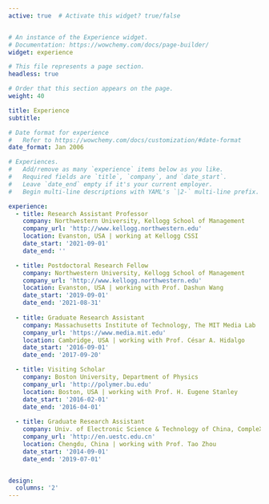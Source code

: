```yaml
---
active: true  # Activate this widget? true/false


# An instance of the Experience widget.
# Documentation: https://wowchemy.com/docs/page-builder/
widget: experience

# This file represents a page section.
headless: true

# Order that this section appears on the page.
weight: 40

title: Experience
subtitle:

# Date format for experience
#   Refer to https://wowchemy.com/docs/customization/#date-format
date_format: Jan 2006

# Experiences.
#   Add/remove as many `experience` items below as you like.
#   Required fields are `title`, `company`, and `date_start`.
#   Leave `date_end` empty if it's your current employer.
#   Begin multi-line descriptions with YAML's `|2-` multi-line prefix.

experience:
  - title: Research Assistant Professor
    company: Northwestern University, Kellogg School of Management
    company_url: 'http://www.kellogg.northwestern.edu'
    location: Evanston, USA | working at Kellogg CSSI
    date_start: '2021-09-01'
    date_end: ''

  - title: Postdoctoral Research Fellow
    company: Northwestern University, Kellogg School of Management
    company_url: 'http://www.kellogg.northwestern.edu'
    location: Evanston, USA | working with Prof. Dashun Wang
    date_start: '2019-09-01'
    date_end: '2021-08-31'
        
  - title: Graduate Research Assistant
    company: Massachusetts Institute of Technology, The MIT Media Lab
    company_url: 'https://www.media.mit.edu'
    location: Cambridge, USA | working with Prof. César A. Hidalgo
    date_start: '2016-09-01'
    date_end: '2017-09-20'

  - title: Visiting Scholar
    company: Boston University, Department of Physics
    company_url: 'http://polymer.bu.edu'
    location: Boston, USA | working with Prof. H. Eugene Stanley
    date_start: '2016-02-01'
    date_end: '2016-04-01'
    
  - title: Graduate Research Assistant
    company: Univ. of Electronic Science & Technology of China, CompleX Lab
    company_url: 'http://en.uestc.edu.cn'
    location: Chengdu, China | working with Prof. Tao Zhou
    date_start: '2014-09-01'
    date_end: '2019-07-01'


design:
  columns: '2'
---
```

